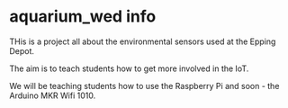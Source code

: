 # aquarium_wed info
THis is a project all about the environmental sensors used at the Epping Depot.

The aim is to teach students how to get more involved in the IoT.

We will be teaching students how to use the Raspberry Pi and soon - the Arduino MKR Wifi 1010.


